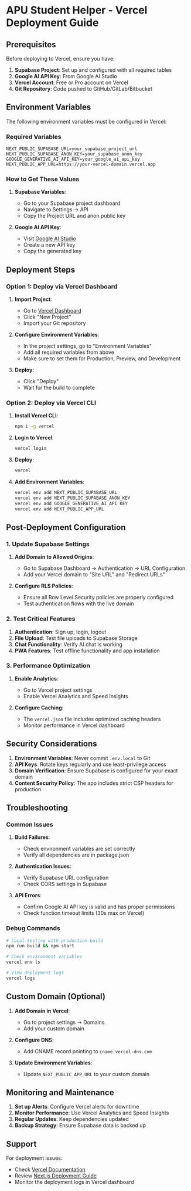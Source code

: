 # APU Student Helper - Vercel Deployment Guide

## Prerequisites

Before deploying to Vercel, ensure you have:

1. **Supabase Project**: Set up and configured with all required tables
2. **Google AI API Key**: From Google AI Studio 
3. **Vercel Account**: Free or Pro account on Vercel
4. **Git Repository**: Code pushed to GitHub/GitLab/Bitbucket

## Environment Variables

The following environment variables must be configured in Vercel:

### Required Variables

```env
NEXT_PUBLIC_SUPABASE_URL=your_supabase_project_url
NEXT_PUBLIC_SUPABASE_ANON_KEY=your_supabase_anon_key  
GOOGLE_GENERATIVE_AI_API_KEY=your_google_ai_api_key
NEXT_PUBLIC_APP_URL=https://your-vercel-domain.vercel.app
```

### How to Get These Values

1. **Supabase Variables**:
   - Go to your Supabase project dashboard
   - Navigate to Settings → API
   - Copy the Project URL and anon public key

2. **Google AI API Key**:
   - Visit [Google AI Studio](https://aistudio.google.com/app/apikey)
   - Create a new API key
   - Copy the generated key

## Deployment Steps

### Option 1: Deploy via Vercel Dashboard

1. **Import Project**:
   - Go to [Vercel Dashboard](https://vercel.com/dashboard)
   - Click "New Project"
   - Import your Git repository

2. **Configure Environment Variables**:
   - In the project settings, go to "Environment Variables"
   - Add all required variables from above
   - Make sure to set them for Production, Preview, and Development

3. **Deploy**:
   - Click "Deploy"
   - Wait for the build to complete

### Option 2: Deploy via Vercel CLI

1. **Install Vercel CLI**:
   ```bash
   npm i -g vercel
   ```

2. **Login to Vercel**:
   ```bash
   vercel login
   ```

3. **Deploy**:
   ```bash
   vercel
   ```

4. **Add Environment Variables**:
   ```bash
   vercel env add NEXT_PUBLIC_SUPABASE_URL
   vercel env add NEXT_PUBLIC_SUPABASE_ANON_KEY
   vercel env add GOOGLE_GENERATIVE_AI_API_KEY
   vercel env add NEXT_PUBLIC_APP_URL
   ```

## Post-Deployment Configuration

### 1. Update Supabase Settings

1. **Add Domain to Allowed Origins**:
   - Go to Supabase Dashboard → Authentication → URL Configuration
   - Add your Vercel domain to "Site URL" and "Redirect URLs"

2. **Configure RLS Policies**:
   - Ensure all Row Level Security policies are properly configured
   - Test authentication flows with the live domain

### 2. Test Critical Features

1. **Authentication**: Sign up, login, logout
2. **File Upload**: Test file uploads to Supabase Storage
3. **Chat Functionality**: Verify AI chat is working
4. **PWA Features**: Test offline functionality and app installation

### 3. Performance Optimization

1. **Enable Analytics**:
   - Go to Vercel project settings
   - Enable Vercel Analytics and Speed Insights

2. **Configure Caching**:
   - The `vercel.json` file includes optimized caching headers
   - Monitor performance in Vercel dashboard

## Security Considerations

1. **Environment Variables**: Never commit `.env.local` to Git
2. **API Keys**: Rotate keys regularly and use least-privilege access
3. **Domain Verification**: Ensure Supabase is configured for your exact domain
4. **Content Security Policy**: The app includes strict CSP headers for production

## Troubleshooting

### Common Issues

1. **Build Failures**:
   - Check environment variables are set correctly
   - Verify all dependencies are in package.json

2. **Authentication Issues**:
   - Verify Supabase URL configuration
   - Check CORS settings in Supabase

3. **API Errors**:
   - Confirm Google AI API key is valid and has proper permissions
   - Check function timeout limits (30s max on Vercel)

### Debug Commands

```bash
# Local testing with production build
npm run build && npm start

# Check environment variables
vercel env ls

# View deployment logs
vercel logs
```

## Custom Domain (Optional)

1. **Add Domain in Vercel**:
   - Go to project settings → Domains
   - Add your custom domain

2. **Configure DNS**:
   - Add CNAME record pointing to `cname.vercel-dns.com`

3. **Update Environment Variables**:
   - Update `NEXT_PUBLIC_APP_URL` to your custom domain

## Monitoring and Maintenance

1. **Set up Alerts**: Configure Vercel alerts for downtime
2. **Monitor Performance**: Use Vercel Analytics and Speed Insights
3. **Regular Updates**: Keep dependencies updated
4. **Backup Strategy**: Ensure Supabase data is backed up

## Support

For deployment issues:
- Check [Vercel Documentation](https://vercel.com/docs)
- Review [Next.js Deployment Guide](https://nextjs.org/docs/deployment)
- Monitor the deployment logs in Vercel dashboard 